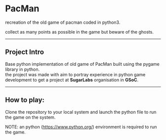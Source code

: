 # PacMan

recreation of the old game of pacman coded in python3.

collect as many points as possible in the  game but beware of the ghosts.

---

## Project Intro

Base python implementation of old game of PacMan built using the pygame library in python. <br>
the project was made with aim to portray experience in python game development to get a project at **SugarLabs** organisation in **GSoC**.

---

## How to play:

Clone the repository to your local system and launch the python file to run the game on the system.

NOTE: an python (https://www.python.org/) environment is required to run the game.
